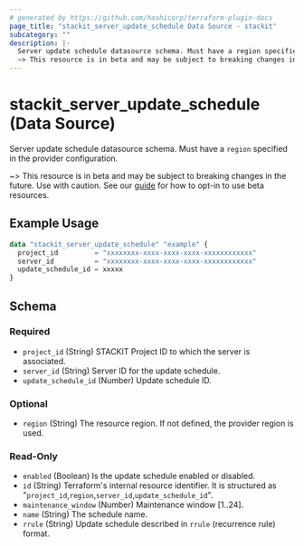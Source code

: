 ```yaml
---
# generated by https://github.com/hashicorp/terraform-plugin-docs
page_title: "stackit_server_update_schedule Data Source - stackit"
subcategory: ""
description: |-
  Server update schedule datasource schema. Must have a region specified in the provider configuration.
  ~> This resource is in beta and may be subject to breaking changes in the future. Use with caution. See our guide https://registry.terraform.io/providers/stackitcloud/stackit/latest/docs/guides/opting_into_beta_resources for how to opt-in to use beta resources.
---
```


# stackit_server_update_schedule (Data Source)

Server update schedule datasource schema. Must have a `region` specified in the provider configuration.

~> This resource is in beta and may be subject to breaking changes in the future. Use with caution. See our [guide](https://registry.terraform.io/providers/stackitcloud/stackit/latest/docs/guides/opting_into_beta_resources) for how to opt-in to use beta resources.

## Example Usage

```terraform
data "stackit_server_update_schedule" "example" {
  project_id         = "xxxxxxxx-xxxx-xxxx-xxxx-xxxxxxxxxxxx"
  server_id          = "xxxxxxxx-xxxx-xxxx-xxxx-xxxxxxxxxxxx"
  update_schedule_id = xxxxx
}
```

<!-- schema generated by tfplugindocs -->
## Schema

### Required

- `project_id` (String) STACKIT Project ID to which the server is associated.
- `server_id` (String) Server ID for the update schedule.
- `update_schedule_id` (Number) Update schedule ID.

### Optional

- `region` (String) The resource region. If not defined, the provider region is used.

### Read-Only

- `enabled` (Boolean) Is the update schedule enabled or disabled.
- `id` (String) Terraform's internal resource identifier. It is structured as "`project_id`,`region`,`server_id`,`update_schedule_id`".
- `maintenance_window` (Number) Maintenance window [1..24].
- `name` (String) The schedule name.
- `rrule` (String) Update schedule described in `rrule` (recurrence rule) format.
